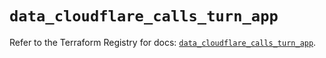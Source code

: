 # `data_cloudflare_calls_turn_app`

Refer to the Terraform Registry for docs: [`data_cloudflare_calls_turn_app`](https://registry.terraform.io/providers/cloudflare/cloudflare/5.7.1/docs/data-sources/calls_turn_app).
